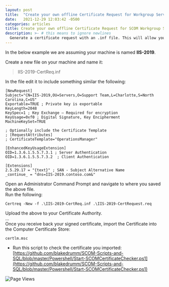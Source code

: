 ```yaml
---
layout: post
title:  "Create your own offline Certificate Request for Workgroup Server"
date:   2021-12-29 12:03:42 -0500
categories: articles
title: Create your own offline Certificate Request for SCOM Workgroup Server
description: >- # this means to ignore newlines
  Generate a certificate request with an .inf file. This will allow you to specify all the settings that are required and make things easier.
---
```

In the below example we are assuming your machine is named **IIS-2019**.

Create a new file on your machine and name it:
> IIS-2019-CertReq.inf

In the file edit it to include something similar the following:
```
[NewRequest]
Subject="CN=IIS-2019,OU=Servers,O=Support Team,L=Charlotte,S=North Carolina,C=US"
Exportable=TRUE ; Private key is exportable
KeyLength=2048
KeySpec=1 ; Key Exchange – Required for encryption
KeyUsage=0xf0 ; Digital Signature, Key Encipherment
MachineKeySet=TRUE

; Optionally include the Certificate Template
; [RequestAttributes]
; CertificateTemplate="OperationsManager"

[EnhancedKeyUsageExtension]
OID=1.3.6.1.5.5.7.3.1 ; Server Authentication
OID=1.3.6.1.5.5.7.3.2  ; Client Authentication

[Extensions]
2.5.29.17 = "{text}" ; SAN - Subject Alternative Name
_continue_ = "dns=IIS-2019.contoso.com&"
```
Open an Administrator Command Prompt and navigate to where you saved the above file. \
Run the following:
```
Certreq -New -f .\IIS-2019-CertReq.inf .\IIS-2019-CertRequest.req
```

Upload the above to your Certificate Authority. \
... \
Once you receive back your signed certificate, import the Certificate into the Computer Certificate Store:
```
certlm.msc
```

* Run this script to check the certificate you imported: \
[https://github.com/blakedrumm/SCOM-Scripts-and-SQL/blob/master/Powershell/Start-SCOMCertificateChecker.ps1](https://github.com/blakedrumm/SCOM-Scripts-and-SQL/blob/master/Powershell/Start-SCOMCertificateChecker.ps1)

![Page Views](https://counter.blakedrumm.com/count/tag.svg?url=blakedrumm.com/articles/2021/12/29/request-offline-certificate-for-workgroup-agent.html)

<!--
Having trouble with Pages? Check out our [documentation](https://docs.github.com/categories/github-pages-basics/) or [contact support](https://support.github.com/contact) and we’ll help you sort it out.
-->
